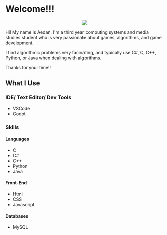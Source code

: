 # Welcome!!!


<div style="text-align: center">
  <img src="https://media.tenor.com/qvQpDge-RrsAAAAi/eevee-dance-moves.gif">
</div>

Hi! My name is Aedan, I'm a third year computing systems and media studies student who is very passionate about games, algorithms, and game development.

I find algorithmic problems very facinating, and typically use C#, C, C++, Python, or Java when dealing with algorithms.

Thanks for your time!!

## What I Use

### IDE/ Text Editor/ Dev Tools

- VSCode
- Godot

### Skills

#### Languages

- C
- C#
- C++
- Python
- Java

#### Front-End

- Html
- CSS
- Javascript

#### Databases

- MySQL